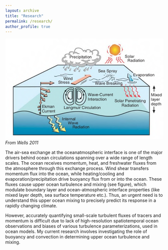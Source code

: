```yaml
---
layout: archive
title: "Research"
permalink: /research/
author_profile: true
---
```


![](/images/Upper_ocean_processes.png)
*From Wells 2011*

The air-sea exchange at the oceanatmospheric interface is one of the major drivers behind ocean circulations spanning over a wide range of length scales. The ocean receives momentum, heat, and freshwater fluxes from the atmosphere through this exchange process. Wind shear transfers momentum flux into the ocean, while heating/cooling and evaporation/precipitation drive buoyancy flux from or into the ocean. These fluxes cause upper ocean turbulence and mixing (see figure), which modulate boundary layer and ocean-atmospheric interface properties (like mixed layer depth, sea surface temperature etc.). Thus, an urgent need is to understand this upper ocean mixing to precisely predict its response in a rapidly changing climate.

However, accurately quantifying small-scale turbulent fluxes of tracers and momentum is difficult due to lack of high-resolution spatiotemporal ocean observations and biases of various turbulence parameterizations, used in ocean models. My current research involves investigating the role of buoyancy and convection in determining upper ocean turbulence and mixing.
